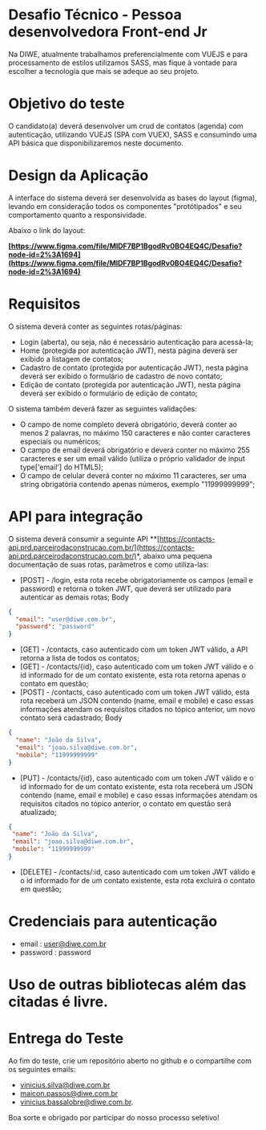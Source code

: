 

# Desafio Técnico - Pessoa desenvolvedora Front-end Jr
Na DIWE, atualmente trabalhamos preferencialmente com VUEJS e para processamento de estilos utilizamos SASS, mas fique à vontade para escolher a tecnologia que mais se adeque ao seu projeto.
# Objetivo do teste
O candidato(a) deverá desenvolver um crud de contatos (agenda) com autenticação, utilizando VUEJS (SPA com VUEX), SASS e consumindo uma API básica que disponibilizaremos neste documento.

# Design da Aplicação 
A interface do sistema deverá ser desenvolvida as bases do layout (figma), levando em consideração todos os componentes "protótipados" e seu comportamento quanto a responsividade.

Abaixo o link do layout:

**[https://www.figma.com/file/MlDF7BP1BgodRv0BO4EQ4C/Desafio?node-id=2%3A1694](https://www.figma.com/file/MlDF7BP1BgodRv0BO4EQ4C/Desafio?node-id=2%3A1694)**
  
# Requisitos
O sistema deverá conter as seguintes rotas/páginas:
 - Login (aberta), ou seja, não é necessário autenticação para acessá-la;
 - Home (protegida por autenticação JWT), nesta página deverá ser exibido a listagem de contatos;
 - Cadastro de contato (protegida por autenticação JWT), nesta página deverá ser exibido o formulário de cadastro de novo contato;
 - Edição de contato (protegida por autenticação JWT), nesta página deverá ser exibido o formulário de edição de contato;

O sistema também deverá fazer as seguintes validações:
  - O campo de nome completo deverá obrigatório, deverá conter ao menos 2 palavras, no máximo 150 caracteres e não conter caracteres especiais ou numéricos;
  - O campo de email deverá obrigatório e deverá conter no máximo 255 caracteres e ser um email válido (utiliza o próprio validador de input type['email'] do HTML5);
  - O campo de celular deverá conter no máximo 11 caracteres, ser uma string obrigatória contendo apenas números, exemplo "11999999999";


# API para integração
O sistema deverá consumir a seguinte API 
**[https://contacts-api.prd.parceirodaconstrucao.com.br/](https://contacts-api.prd.parceirodaconstrucao.com.br/)*, abaixo uma pequena documentação de suas rotas, parâmetros e como utiliza-las:

  - [POST] - /login, esta rota recebe obrigatoriamente os campos (email e password) e retorna o token JWT, que deverá ser utilizado para autenticar as demais rotas;
  Body
  ```json
  {
    "email": "user@diwe.com.br",
    "password": "password"
  }
  ```

  - [GET] - /contacts, caso autenticado com um token JWT válido, a API retorna a lista de todos os contatos;
  - [GET] - /contacts/{id}, caso autenticado com um token JWT válido e o id informado for de um contato existente, esta rota retorna apenas o contato em questão;
  - [POST] - /contacts, caso autenticado com um token JWT válido, esta rota receberá um JSON contendo (name, email e mobile) e caso essas informações atendam os requisitos citados no tópico anterior, um novo contato será cadastrado;
  Body 
  ```json
  {
    "name": "João da Silva",
    "email": "joao.silva@diwe.com.br",
    "mobile": "11999999999"
  }
  ```

  - [PUT] - /contacts/{id}, caso autenticado com um token JWT válido e o id informado for de um contato existente, esta rota receberá um JSON contendo (name, email e mobile) e caso essas informações atendam os requisitos citados no tópico anterior, o contato em questão será atualizado;
   ```json
  {
    "name": "João da Silva",
    "email": "joao.silva@diwe.com.br",
    "mobile": "11999999999"
  }
  ```
  
  - [DELETE] - /contacts/:id, caso autenticado com um token JWT válido e o id informado for de um contato existente, esta rota excluirá o contato em questão;
# Credenciais para autenticação
  - email : user@diwe.com.br
  - password : password


# Uso de outras bibliotecas além das citadas é livre. 
# Entrega do Teste
Ao fim do teste, crie um repositório aberto no github e o compartilhe com os seguintes emails:
-   vinicius.silva@diwe.com.br
-   maicon.passos@diwe.com.br
-   vinicius.bassalobre@diwe.com.br.

Boa sorte e obrigado por participar do nosso processo seletivo!
